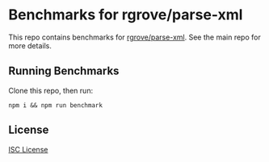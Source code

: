 # Benchmarks for rgrove/parse-xml

This repo contains benchmarks for [rgrove/parse-xml](https://github.com/rgrove/parse-xml).
See the main repo for more details.

## Running Benchmarks

Clone this repo, then run:

```
npm i && npm run benchmark
```

## License

[ISC License](LICENSE)
